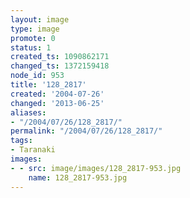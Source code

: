 ```yaml
---
layout: image
type: image
promote: 0
status: 1
created_ts: 1090862171
changed_ts: 1372159418
node_id: 953
title: '128_2817'
created: '2004-07-26'
changed: '2013-06-25'
aliases:
- "/2004/07/26/128_2817/"
permalink: "/2004/07/26/128_2817/"
tags:
- Taranaki
images:
- - src: image/images/128_2817-953.jpg
    name: 128_2817-953.jpg
---
```


